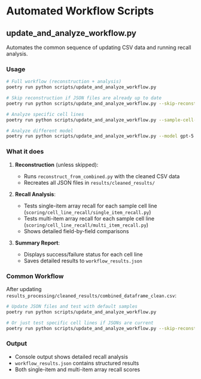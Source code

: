 # Automated Workflow Scripts

## update_and_analyze_workflow.py

Automates the common sequence of updating CSV data and running recall analysis.

### Usage

```bash
# Full workflow (reconstruction + analysis)
poetry run python scripts/update_and_analyze_workflow.py

# Skip reconstruction if JSON files are already up to date
poetry run python scripts/update_and_analyze_workflow.py --skip-reconstruction

# Analyze specific cell lines
poetry run python scripts/update_and_analyze_workflow.py --sample-cell-lines AIBNi017-A,MCRIi010-A

# Analyze different model
poetry run python scripts/update_and_analyze_workflow.py --model gpt-5
```

### What it does

1. **Reconstruction** (unless skipped):
   - Runs `reconstruct_from_combined.py` with the cleaned CSV data
   - Recreates all JSON files in `results/cleaned_results/`

2. **Recall Analysis**:
   - Tests single-item array recall for each sample cell line (`scoring/cell_line_recall/single_item_recall.py`)
   - Tests multi-item array recall for each sample cell line (`scoring/cell_line_recall/multi_item_recall.py`)
   - Shows detailed field-by-field comparisons

3. **Summary Report**:
   - Displays success/failure status for each cell line
   - Saves detailed results to `workflow_results.json`

### Common Workflow

After updating `results_processing/cleaned_results/combined_dataframe_clean.csv`:

```bash
# Update JSON files and test with default samples
poetry run python scripts/update_and_analyze_workflow.py

# Or just test specific cell lines if JSONs are current
poetry run python scripts/update_and_analyze_workflow.py --skip-reconstruction --sample-cell-lines YOUR_CELL_LINE
```

### Output

- Console output shows detailed recall analysis
- `workflow_results.json` contains structured results
- Both single-item and multi-item array recall scores